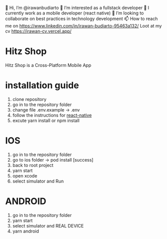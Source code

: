 
👋 Hi, I’m @irawanbudiarto
👀 I’m interested as a fullstack developer
🌱 I currently work as a mobile developer (react native)
💞️ I’m looking to collaborate on best practices in technology development
📫 How to reach me on https://www.linkedin.com/in/irawan-budiarto-95463a132/
Loot at my cv https://irawan-cv.vercel.app/

# Hitz Shop

Hitz Shop is a Cross-Platform Mobile App

# installation guide
1.  clone repository
2.  go in to the repository folder
3.  change file .env.example -> .env
4.  follow the instructions for [react-native](https://reactnative.dev/docs/getting-started)
5.  excute yarn install or npm install

# IOS
1.  go in to the repository folder
2.  go to ios folder -> pod install [success]
3.  back to root project
3.  yarn start
4.  open xcode
5.  select simulator and Run

# ANDROID
1.  go in to the repository folder
2.  yarn start
3.  select simulator and REAL DEVICE
3.  yarn android